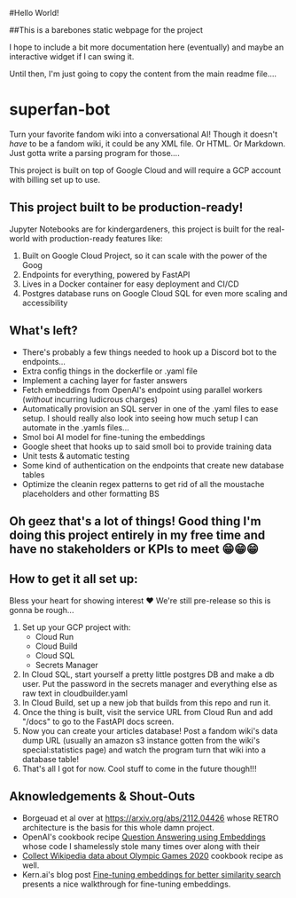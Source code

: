 #Hello World!

##This is a barebones static webpage for the project

I hope to include a bit more documentation here (eventually) and maybe an interactive widget if I can swing it.

Until then, I'm just going to copy the content from the main readme file....

# superfan-bot
Turn your favorite fandom wiki into a conversational AI!
Though it doesn't _have_ to be a fandom wiki, it could be any XML file. Or HTML. Or Markdown. Just gotta write a parsing program for those....

This project is built on top of Google Cloud and will require a GCP account with billing set up to use.

## This project built to be production-ready!
Jupyter Notebooks are for kindergardeners, this project is built for the real-world with production-ready features like:
1. Built on Google Cloud Project, so it can scale with the power of the Goog
2. Endpoints for everything, powered by FastAPI
3. Lives in a Docker container for easy deployment and CI/CD
4. Postgres database runs on Google Cloud SQL for even more scaling and accessibility

## What's left?
* There's probably a few things needed to hook up a Discord bot to the endpoints...
* Extra config things in the dockerfile or .yaml file
* Implement a caching layer for faster answers
* Fetch embeddings from OpenAI's endpoint using parallel workers (_without_ incurring ludicrous charges)
* Automatically provision an SQL server in one of the .yaml files to ease setup. I should really also look into seeing how much setup I can automate in the .yamls files...
* Smol boi AI model for fine-tuning the embeddings
* Google sheet that hooks up to said smoll boi to provide training data
* Unit tests & automatic testing
* Some kind of authentication on the endpoints that create new database tables
* Optimize the cleanin regex patterns to get rid of all the moustache placeholders and other formatting BS

## Oh geez that's a lot of things! Good thing I'm doing this project entirely in my free time and have no stakeholders or KPIs to meet 😁😁😁

## How to get it all set up:
Bless your heart for showing interest ❤️ We're still pre-release so this is gonna be rough...
1. Set up your GCP project with:
    * Cloud Run
    * Cloud Build
    * Cloud SQL
    * Secrets Manager
2. In Cloud SQL, start yourself a pretty little postgres DB and make a db user. Put the password in the secrets manager and everything else as raw text in cloudbuilder.yaml
3. In Cloud Build, set up a new job that builds from this repo and run it.
4. Once the thing is built, visit the service URL from Cloud Run and add "/docs" to go to the FastAPI docs screen.
5. Now you can create your articles database! Post a fandom wiki's data dump URL (usually an amazon s3 instance gotten from the wiki's special:statistics page) and watch the program turn that wiki into a database table!
6. That's all I got for now. Cool stuff to come in the future though!!!

## Aknowledgements & Shout-Outs
* Borgeuad et al over at https://arxiv.org/abs/2112.04426 whose RETRO architecture is the basis for this whole damn project.
* OpenAI's cookbook recipe [Question Answering using Embeddings](https://github.com/openai/openai-cookbook/blob/main/examples/Question_answering_using_embeddings.ipynb) whose code I shamelessly stole many times over along with their
* [Collect Wikipedia data about Olympic Games 2020](https://github.com/openai/openai-cookbook/blob/838f000935d9df03e75e181cbcea2e306850794b/examples/fine-tuned_qa/olympics-1-collect-data.ipynb) cookbook recipe as well.
* Kern.ai's blog post [Fine-tuning embeddings for better similarity search](https://dev.to/meetkern/how-to-fine-tune-your-embeddings-for-better-similarity-search-445e) presents a nice walkthrough for fine-tuning embeddings.
